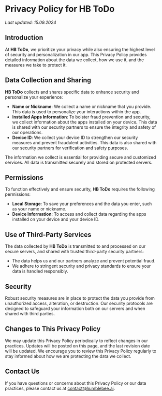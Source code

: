 
# Privacy Policy for HB ToDo

_Last updated: 15.09.2024_

## Introduction

At **HB ToDo**, we prioritize your privacy while also ensuring the highest level of security and personalization in our app. This Privacy Policy provides detailed information about the data we collect, how we use it, and the measures we take to protect it.

## Data Collection and Sharing

**HB ToDo** collects and shares specific data to enhance security and personalize your experience:

- **Name or Nickname**: We collect a name or nickname that you provide. This data is used to personalize your interactions within the app.
- **Installed Apps Information**: To bolster fraud prevention and security, we collect information about the apps installed on your device. This data is shared with our security partners to ensure the integrity and safety of our operations.
- **Device ID**: We collect your device ID to strengthen our security measures and prevent fraudulent activities. This data is also shared with our security partners for verification and safety purposes.

The information we collect is essential for providing secure and customized services. All data is transmitted securely and stored on protected servers.

## Permissions

To function effectively and ensure security, **HB ToDo** requires the following permissions:

- **Local Storage**: To save your preferences and the data you enter, such as your name or nickname.
- **Device Information**: To access and collect data regarding the apps installed on your device and your device ID.

## Use of Third-Party Services

The data collected by **HB ToDo** is transmitted to and processed on our secure servers, and shared with trusted third-party security partners:

- The data helps us and our partners analyze and prevent potential fraud.
- We adhere to stringent security and privacy standards to ensure your data is handled responsibly.

## Security

Robust security measures are in place to protect the data you provide from unauthorized access, alteration, or destruction. Our security protocols are designed to safeguard your information both on our servers and when shared with third parties.

## Changes to This Privacy Policy

We may update this Privacy Policy periodically to reflect changes in our practices. Updates will be posted on this page, and the last revision date will be updated. We encourage you to review this Privacy Policy regularly to stay informed about how we are protecting the data we collect.

## Contact Us

If you have questions or concerns about this Privacy Policy or our data practices, please contact us at [contact@humblebee.ai](mailto:contact@humblebee.ai).

